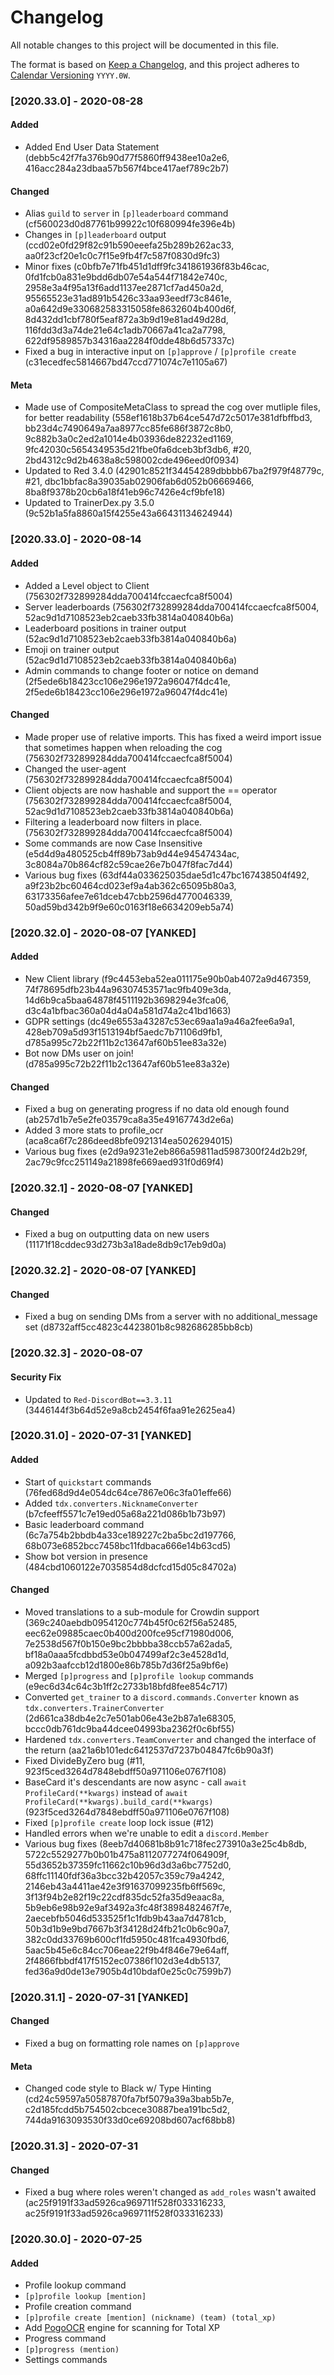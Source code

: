 # Changelog
All notable changes to this project will be documented in this file.

The format is based on [Keep a Changelog](https://keepachangelog.com/en/1.0.0/), and this project adheres to [Calendar Versioning](https://calver.org/) `YYYY.0W`.

### [2020.33.0] - 2020-08-28
#### Added
- Added End User Data Statement (debb5c42f7fa376b90d77f5860ff9438ee10a2e6, 416acc284a23dbaa57b567f4bce417aef789c2b7)

#### Changed
- Alias `guild` to `server` in `[p]leaderboard` command (cf560023d0d87761b99922c10f680994fe396e4b)
- Changes in `[p]leaderboard` output (ccd02e0fd29f82c91b590eeefa25b289b262ac33, aa0f23cf20e1c0c7f15e9fb4f7c587f0830d9fc3)
- Minor fixes (c0bfb7e71fb451d1dff9fc341861936f83b46cac, 0fd1fcb0a831e9bdd6db07e54a544f71842e740c, 2958e3a4f95a13f6add1137ee2871cf7ad450a2d, 95565523e31ad891b5426c33aa93eedf73c8461e, a0a642d9e330682583315058fe8632604b400d6f, 8d432dd1cbf780f5eaf872a3b9d19e81ad49d28d, 116fdd3d3a74de21e64c1adb70667a41ca2a7798, 622df9589857b34316aa2284f0dde48b6d57337c)
- Fixed a bug in interactive input on `[p]approve` / `[p]profile create` (c31ecedfec5814667bd47ccd771074c7e1105a67)

#### Meta
- Made use of CompositeMetaClass to spread the cog over mutliple files, for better readability (558ef1618b37b64ce547d72c5017e381dfbffbd3, bb23d4c7490649a7aa8977cc85fe686f3872c8b0, 9c882b3a0c2ed2a1014e4b03936de82232ed1169, 9fc42030c5654349535d21fbe0fa6dceb3bf3db6, #20, 2bd4312c9d2b4638a8c598002cde496eed0f0934)
- Updated to Red 3.4.0 (42901c8521f34454289dbbbb67ba2f979f48779c, #21, dbc1bbfac8a39035ab02906fab6d052b06669466, 8ba8f9378b20cb6a18f41eb96c7426e4cf9bfe18)
- Updated to TrainerDex.py 3.5.0 (9c52b1a5fa8860a15f4255e43a66431134624944)

### [2020.33.0] - 2020-08-14
#### Added
- Added a Level object to Client (756302f732899284dda700414fccaecfca8f5004)
- Server leaderboards (756302f732899284dda700414fccaecfca8f5004, 52ac9d1d7108523eb2caeb33fb3814a040840b6a)
- Leaderboard positions in trainer output (52ac9d1d7108523eb2caeb33fb3814a040840b6a)
- Emoji on trainer output (52ac9d1d7108523eb2caeb33fb3814a040840b6a)
- Admin commands to change footer or notice on demand (2f5ede6b18423cc106e296e1972a96047f4dc41e, 2f5ede6b18423cc106e296e1972a96047f4dc41e)

#### Changed
- Made proper use of relative imports. This has fixed a weird import issue that sometimes happen when reloading the cog (756302f732899284dda700414fccaecfca8f5004)
- Changed the user-agent (756302f732899284dda700414fccaecfca8f5004)
- Client objects are now hashable and support the == operator (756302f732899284dda700414fccaecfca8f5004, 52ac9d1d7108523eb2caeb33fb3814a040840b6a)
- Filtering a leaderboard now filters in place. (756302f732899284dda700414fccaecfca8f5004)
- Some commands are now Case Insensitive (e5d4d9a480525cb4ff89b73ab9d44e94547434ac, 3c8084a70b864cf82c59cae26e7b047f8fac7d44)
- Various bug fixes (63df44a033625035dae5d1c47bc167438504f492, a9f23b2bc60464cd023ef9a4ab362c65095b80a3, 63173356afee7e61dceb47cbb2596d4770046339, 50ad59bd342b9f9e60c0163f18e6634209eb5a74)

### [2020.32.0] - 2020-08-07 [YANKED]
#### Added
- New Client library (f9c4453eba52ea011175e90b0ab4072a9d467359, 74f78695dfb23b44a96307453571ac9fb409e3da, 14d6b9ca5baa64878f4511192b3698294e3fca06, d3c4a1bfbac360a04d4a04a581d74a2c41bd1663)
- GDPR settings (dc49e6553a43287c53ec69aa1a9a46a2fee6a9a1, 428eb709a5d93f1513194bf5aedc7b71106d9fb1, d785a995c72b22f11b2c13647af60b51ee83a32e)
- Bot now DMs user on join! (d785a995c72b22f11b2c13647af60b51ee83a32e)

#### Changed
- Fixed a bug on generating progress if no data old enough found (ab257d1b7e5e2fe03579ca8a35e49167743d2e6a)
- Added 3 more stats to profile_ocr (aca8ca6f7c286deed8bfe0921314ea5026294015)
- Various bug fixes (e2d9a9231e2eb866a59811ad5987300f24d2b29f, 2ac79c9fcc251149a21898fe669aed931f0d69f4)

### [2020.32.1] - 2020-08-07 [YANKED]
#### Changed
- Fixed a bug on outputting data on new users (11171f18cddec93d273b3a18ade8db9c17eb9d0a)

### [2020.32.2] - 2020-08-07 [YANKED]
#### Changed
- Fixed a bug on sending DMs from a server with no additional_message set (d8732aff5cc4823c4423801b8c982686285bb8cb)

### [2020.32.3] - 2020-08-07
#### Security Fix
- Updated to `Red-DiscordBot==3.3.11` (3446144f3b64d52e9a8cb2454f6faa91e2625ea4)

### [2020.31.0] - 2020-07-31 [YANKED]
#### Added
- Start of `quickstart` commands (76fed68d9d4e054dc64ce7867e06c3fa01effe66)
- Added `tdx.converters.NicknameConverter` (b7cfeeff5571c7e19ed05a68a221d086b1b73b97)
- Basic leaderboard command (6c7a754b2bbdb4a33ce189227c2ba5bc2d197766, 68b073e6852bcc7458bc11fdbaca666e14b63cd5)
- Show bot version in presence (484cbd1060122e7035854d8dcfcd15d05c84702a)

#### Changed
- Moved translations to a sub-module for Crowdin support (369c240aebdb0954120c774b45f0c62f56a52485, eec62e09885caec0b400d200fce95cf71980d006, 7e2538d567f0b150e9bc2bbbba38ccb57a62ada5, bf18a0aaa5fcdbbd53e0b047499af2c3e4528d1d, a092b3aafccb12d1800e86b785b7d36f25a9bf6e)
- Merged `[p]progress` and `[p]profile lookup` commands (e9ec6d34c64c3b1ff2c2733b18bfd8fee854c717)
- Converted `get_trainer` to a `discord.commands.Converter` known as `tdx.converters.TrainerConverter` (2d661ca38db4e2c7e501ab06e43e2b87a1e68305, bccc0db761dc9ba44dcee04993ba2362f0c6bf55)
- Hardened `tdx.converters.TeamConverter` and changed the interface of the return (aa21a6b101edc6412537d7237b04847fc6b90a3f)
- Fixed DivideByZero bug (#11, 923f5ced3264d7848ebdff50a971106e0767f108)
- BaseCard it's descendants are now async - call `await ProfileCard(**kwargs)` instead of `await ProfileCard(**kwargs).build_card(**kwargs)` (923f5ced3264d7848ebdff50a971106e0767f108)
- Fixed `[p]profile create` loop lock issue (#12)
- Handled errors when we're unable to edit a `discord.Member`
- Various bug fixes (8eeb7d40681b8b91c718fec273910a3e25c4b8db, 5722c5529277b0b01b475a8112077274f064909f, 55d3652b37359fc11662c10b96d3d3a6bc7752d0, 68ffc11140fdf36a3bcc32b42057c359c79a4242, 2146eb43a4411ae42e3f91637099235fb6ff569c, 3f13f94b2e82f19c22cdf835dc52fa35d9eaac8a, 5b9eb6e98b92e9af3492a3fc48f3898482467f7e, 2aecebfb5046d533525f1c1fdb9b43aa7d4781cb, 50b3d1b9e9bd7667b3f34128d24fb21c0b6c90a7, 382c0dd33769b600cf1fd5950c481fca4930fbd6, 5aac5b45e6c84cc706eae22f9b4f846e79e64aff, 2f4866fbbdf417f5152ec07386f102d3e4db5137, fed36a9d0de13e7905b4d10bdaf0e25c0c7599b7)

### [2020.31.1] - 2020-07-31 [YANKED]
#### Changed
- Fixed a bug on formatting role names on `[p]approve`

#### Meta
- Changed code style to Black w/ Type Hinting (cd24c59597a50587870fa7bf5079a39a3bab5b7e, c2d185fcdd5b754502cbcece30887bea191bc5d2, 744da9163093530f33d0ce69208bd607acf68bb8)

### [2020.31.3] - 2020-07-31
#### Changed
- Fixed a bug where roles weren't changed as `add_roles` wasn't awaited (ac25f9191f33ad5926ca969711f528f033316233, ac25f9191f33ad5926ca969711f528f033316233)

### [2020.30.0] - 2020-07-25
#### Added
- Profile lookup command
 - `[p]profile lookup [mention]`
- Profile creation command
 - `[p]profile create [mention] (nickname) (team) (total_xp)`
- Add [PogoOCR](https://github.com/TrainerDex/PogoOCR) engine for scanning for Total XP
- Progress command
 - `[p]progress (mention)`
- Settings commands
